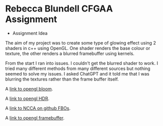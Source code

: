 # Rebecca Blundell CFGAA Assignment

- Assignment Idea

The aim of my project was to create some type of glowing effect using 2 shaders in c++ using OpenGL. One shader renders the base colour or texture, the other
renders a blurred framebuffer using kernels.

From the start I ran into issues. I couldn't get the blurred shader to work. I tried many different methods from many different sources but nothing seemed to solve my issues. I asked ChatGPT and it told me that I was blurring the textures rather than the frame buffer itself.

<p>A <a href="https://learnopengl.com/Advanced-Lighting/Bloom">link to opengl bloom</a>.</p>

<p>A <a href="https://learnopengl.com/Advanced-Lighting/HDR">link to opengl HDR</a>.</p>

<p>A <a href="https://github.com/NCCA/FBODemos/tree/main">link to NCCA on github FBOs</a>.</p>

<p>A <a href="https://learnopengl.com/Advanced-OpenGL/Framebuffers">link to opengl framebuffer</a>.</p>


